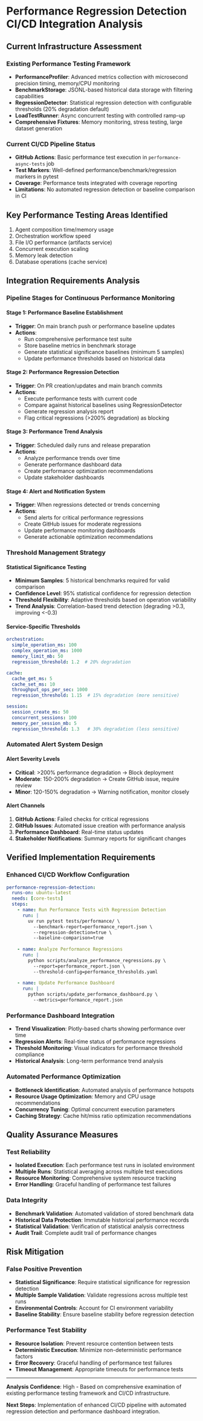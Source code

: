 # Performance Regression Detection CI/CD Integration Analysis

## Current Infrastructure Assessment

### Existing Performance Testing Framework
- **PerformanceProfiler**: Advanced metrics collection with microsecond precision timing, memory/CPU monitoring
- **BenchmarkStorage**: JSONL-based historical data storage with filtering capabilities
- **RegressionDetector**: Statistical regression detection with configurable thresholds (20% degradation default)
- **LoadTestRunner**: Async concurrent testing with controlled ramp-up
- **Comprehensive Fixtures**: Memory monitoring, stress testing, large dataset generation

### Current CI/CD Pipeline Status
- **GitHub Actions**: Basic performance test execution in `performance-async-tests` job
- **Test Markers**: Well-defined performance/benchmark/regression markers in pytest
- **Coverage**: Performance tests integrated with coverage reporting
- **Limitations**: No automated regression detection or baseline comparison in CI

## Key Performance Testing Areas Identified
1. Agent composition time/memory usage
2. Orchestration workflow speed  
3. File I/O performance (artifacts service)
4. Concurrent execution scaling
5. Memory leak detection
6. Database operations (cache service)

## Integration Requirements Analysis

### Pipeline Stages for Continuous Performance Monitoring

#### Stage 1: Performance Baseline Establishment
- **Trigger**: On main branch push or performance baseline updates
- **Actions**:
  - Run comprehensive performance test suite
  - Store baseline metrics in benchmark storage
  - Generate statistical significance baselines (minimum 5 samples)
  - Update performance thresholds based on historical data

#### Stage 2: Performance Regression Detection
- **Trigger**: On PR creation/updates and main branch commits
- **Actions**:
  - Execute performance tests with current code
  - Compare against historical baselines using RegressionDetector
  - Generate regression analysis report
  - Flag critical regressions (>200% degradation) as blocking

#### Stage 3: Performance Trend Analysis
- **Trigger**: Scheduled daily runs and release preparation
- **Actions**:
  - Analyze performance trends over time
  - Generate performance dashboard data
  - Create performance optimization recommendations
  - Update stakeholder dashboards

#### Stage 4: Alert and Notification System
- **Trigger**: When regressions detected or trends concerning
- **Actions**:
  - Send alerts for critical performance regressions
  - Create GitHub issues for moderate regressions
  - Update performance monitoring dashboards
  - Generate actionable optimization recommendations

### Threshold Management Strategy

#### Statistical Significance Testing
- **Minimum Samples**: 5 historical benchmarks required for valid comparison
- **Confidence Level**: 95% statistical confidence for regression detection
- **Threshold Flexibility**: Adaptive thresholds based on operation variability
- **Trend Analysis**: Correlation-based trend detection (degrading >0.3, improving <-0.3)

#### Service-Specific Thresholds
```yaml
orchestration:
  simple_operation_ms: 100
  complex_operation_ms: 1000
  memory_limit_mb: 50
  regression_threshold: 1.2  # 20% degradation

cache:
  cache_get_ms: 5
  cache_set_ms: 10
  throughput_ops_per_sec: 1000
  regression_threshold: 1.15  # 15% degradation (more sensitive)

session:
  session_create_ms: 50
  concurrent_sessions: 100
  memory_per_session_mb: 5
  regression_threshold: 1.3   # 30% degradation (less sensitive)
```

### Automated Alert System Design

#### Alert Severity Levels
- **Critical**: >200% performance degradation → Block deployment
- **Moderate**: 150-200% degradation → Create GitHub issue, require review
- **Minor**: 120-150% degradation → Warning notification, monitor closely

#### Alert Channels
1. **GitHub Actions**: Failed checks for critical regressions
2. **GitHub Issues**: Automated issue creation with performance analysis
3. **Performance Dashboard**: Real-time status updates
4. **Stakeholder Notifications**: Summary reports for significant changes

## Verified Implementation Requirements

### Enhanced CI/CD Workflow Configuration
```yaml
performance-regression-detection:
  runs-on: ubuntu-latest
  needs: [core-tests]
  steps:
    - name: Run Performance Tests with Regression Detection
      run: |
        uv run pytest tests/performance/ \
          --benchmark-report=performance_report.json \
          --regression-detection=true \
          --baseline-comparison=true
    
    - name: Analyze Performance Regressions  
      run: |
        python scripts/analyze_performance_regressions.py \
          --report=performance_report.json \
          --threshold-config=performance_thresholds.yaml
    
    - name: Update Performance Dashboard
      run: |
        python scripts/update_performance_dashboard.py \
          --metrics=performance_report.json
```

### Performance Dashboard Integration
- **Trend Visualization**: Plotly-based charts showing performance over time
- **Regression Alerts**: Real-time status of performance regressions
- **Threshold Monitoring**: Visual indicators for performance threshold compliance
- **Historical Analysis**: Long-term performance trend analysis

### Automated Performance Optimization
- **Bottleneck Identification**: Automated analysis of performance hotspots  
- **Resource Usage Optimization**: Memory and CPU usage recommendations
- **Concurrency Tuning**: Optimal concurrent execution parameters
- **Caching Strategy**: Cache hit/miss ratio optimization recommendations

## Quality Assurance Measures

### Test Reliability
- **Isolated Execution**: Each performance test runs in isolated environment
- **Multiple Runs**: Statistical averaging across multiple test executions
- **Resource Monitoring**: Comprehensive system resource tracking
- **Error Handling**: Graceful handling of performance test failures

### Data Integrity
- **Benchmark Validation**: Automated validation of stored benchmark data
- **Historical Data Protection**: Immutable historical performance records
- **Statistical Validation**: Verification of statistical analysis correctness
- **Audit Trail**: Complete audit trail of performance changes

## Risk Mitigation

### False Positive Prevention
- **Statistical Significance**: Require statistical significance for regression detection
- **Multiple Sample Validation**: Validate regressions across multiple test runs
- **Environmental Controls**: Account for CI environment variability
- **Baseline Stability**: Ensure baseline stability before regression detection

### Performance Test Stability  
- **Resource Isolation**: Prevent resource contention between tests
- **Deterministic Execution**: Minimize non-deterministic performance factors
- **Error Recovery**: Graceful handling of performance test failures
- **Timeout Management**: Appropriate timeouts for performance tests

---

**Analysis Confidence**: High - Based on comprehensive examination of existing performance testing framework and CI/CD infrastructure.

**Next Steps**: Implementation of enhanced CI/CD pipeline with automated regression detection and performance dashboard integration.